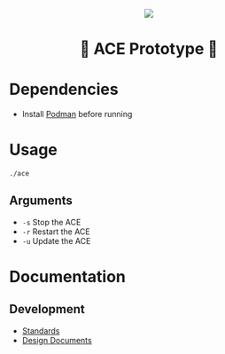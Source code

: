 <p align="center">
    <img src="https://img.shields.io/badge/status-semi%20functional-FFA500">
</p>

<h1 align="center">🧠 ACE Prototype 🧠</h1>


# Dependencies

- Install [Podman](https://podman.io/docs/installation) before running

# Usage

```shell
./ace
```

## Arguments

- `-s` Stop the ACE
- `-r` Restart the ACE
- `-u` Update the ACE

# Documentation

## Development
- [Standards](./documentation/standards.md)
- [Design Documents](./documentation/design_doc.md)
